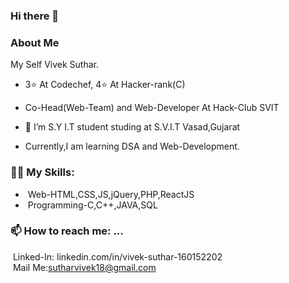 ### Hi there 👋
### About Me
My Self Vivek Suthar.<br/>
- 3⭐ At Codechef, 4⭐ At Hacker-rank(C)<br/>
- Co-Head(Web-Team) and Web-Developer At Hack-Club SVIT <br/>

- 🌱 I’m S.Y I.T student studing at S.V.I.T Vasad,Gujarat<br/>
- Currently,I am learning DSA and Web-Development.<br/>
### 🤹‍♀️ My Skills:<br/>
- &nbsp;Web-HTML,CSS,JS,jQuery,PHP,ReactJS
- &nbsp;Programming-C,C++,JAVA,SQL<br/>
### 📫 How to reach me: ...</br>
&nbsp;Linked-In: linkedin.com/in/vivek-suthar-160152202<br/>
&nbsp;Mail Me:sutharvivek18@gmail.com

